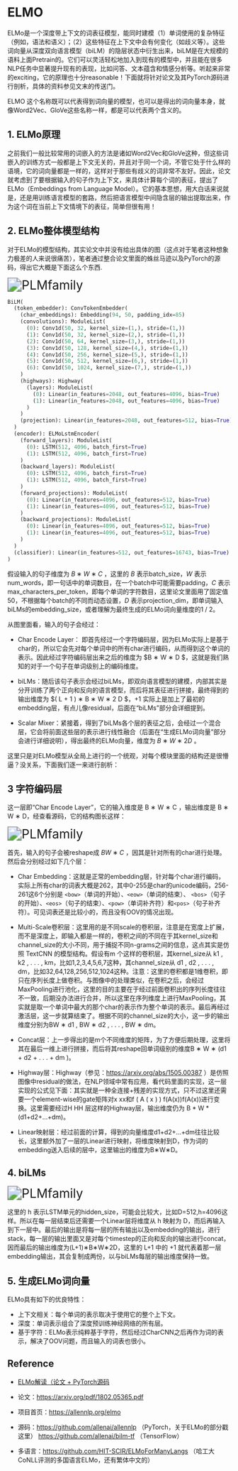 <!--
 * @Author: jianzhnie
 * @Date: 2022-01-17 09:31:54
 * @LastEditTime: 2022-03-04 20:01:01
 * @LastEditors: jianzhnie
 * @Description:
 *
-->
# ELMO

ELMo是一个深度带上下文的词表征模型，能同时建模（1）单词使用的复杂特征（例如，语法和语义）；（2）这些特征在上下文中会有何变化（如歧义等）。这些词向量从深度双向语言模型（biLM）的隐层状态中衍生出来，biLM是在大规模的语料上面Pretrain的。它们可以灵活轻松地加入到现有的模型中，并且能在很多NLP任务中显著提升现有的表现，比如问答、文本蕴含和情感分析等。听起来非常的exciting，它的原理也十分reasonable！下面就将针对论文及其PyTorch源码进行剖析，具体的资料参见文末的传送门。

ELMO 这个名称既可以代表得到词向量的模型，也可以是得出的词向量本身，就像Word2Vec、GloVe这些名称一样，都是可以代表两个含义的。

## 1. ELMo原理
之前我们一般比较常用的词嵌入的方法是诸如Word2Vec和GloVe这种，但这些词嵌入的训练方式一般都是上下文无关的，并且对于同一个词，不管它处于什么样的语境，它的词向量都是一样的，这样对于那些有歧义的词非常不友好。因此，论文就考虑到了要根据输入的句子作为上下文，来具体计算每个词的表征，提出了ELMo（Embeddings from Language Model）。它的基本思想，用大白话来说就是，还是用训练语言模型的套路，然后把语言模型中间隐含层的输出提取出来，作为这个词在当前上下文情境下的表征，简单但很有用！

## 2. ELMo整体模型结构
对于ELMo的模型结构，其实论文中并没有给出具体的图（这点对于笔者这种想象力极差的人来说很痛苦），笔者通过整合论文里面的蛛丝马迹以及PyTorch的源码，得出它大概是下面这么个东西.

<img src="./imgs/elmo.png" alt="PLMfamily" style="zoom:200%;" />

```python
BiLM(
  (token_embedder): ConvTokenEmbedder(
    (char_embeddings): Embedding(94, 50, padding_idx=85)
    (convolutions): ModuleList(
      (0): Conv1d(50, 32, kernel_size=(1,), stride=(1,))
      (1): Conv1d(50, 32, kernel_size=(2,), stride=(1,))
      (2): Conv1d(50, 64, kernel_size=(3,), stride=(1,))
      (3): Conv1d(50, 128, kernel_size=(4,), stride=(1,))
      (4): Conv1d(50, 256, kernel_size=(5,), stride=(1,))
      (5): Conv1d(50, 512, kernel_size=(6,), stride=(1,))
      (6): Conv1d(50, 1024, kernel_size=(7,), stride=(1,))
    )
    (highways): Highway(
      (layers): ModuleList(
        (0): Linear(in_features=2048, out_features=4096, bias=True)
        (1): Linear(in_features=2048, out_features=4096, bias=True)
      )
    )
    (projection): Linear(in_features=2048, out_features=512, bias=True)
  )
  (encoder): ELMoLstmEncoder(
    (forward_layers): ModuleList(
      (0): LSTM(512, 4096, batch_first=True)
      (1): LSTM(512, 4096, batch_first=True)
    )
    (backward_layers): ModuleList(
      (0): LSTM(512, 4096, batch_first=True)
      (1): LSTM(512, 4096, batch_first=True)
    )
    (forward_projections): ModuleList(
      (0): Linear(in_features=4096, out_features=512, bias=True)
      (1): Linear(in_features=4096, out_features=512, bias=True)
    )
    (backward_projections): ModuleList(
      (0): Linear(in_features=4096, out_features=512, bias=True)
      (1): Linear(in_features=4096, out_features=512, bias=True)
    )
  )
  (classifier): Linear(in_features=512, out_features=16743, bias=True)
)
```

假设输入的句子维度为 $B ∗ W ∗ C$ ，这里的 $B$ 表示batch_size，$W$ 表示num_words，即一句话中的单词数目，在一个batch中可能需要padding，$C$ 表示max_characters_per_token，即每个单词的字符数目，这里论文里面用了固定值50，不根据每个batch的不同而动态设置，$D$  表示projection_dim，即单词输入biLMs的embedding_size，或者理解为最终生成的ELMo词向量维度的1 / 2。

从图里面看，输入的句子会经过：

- Char Encode Layer： 即首先经过一个字符编码层，因为ELMo实际上是基于char的，所以它会先对每个单词中的所有char进行编码，从而得到这个单词的表示。因此经过字符编码层出来之后的维度为 $B ∗ W ∗ D $，这就是我们熟知的对于一个句子在单词级别上的编码维度。

- biLMs：随后该句子表示会经过biLMs，即双向语言模型的建模，内部其实是分开训练了两个正向和反向的语言模型，而后将其表征进行拼接，最终得到的输出维度为 $( L + 1 ) ∗ B ∗ W ∗ 2 D $，+1 实际上是加上了最初的embedding层，有点儿像residual，后面在“biLMs”部分会详细提到。

- Scalar Mixer：紧接着，得到了biLMs各个层的表征之后，会经过一个混合层，它会将前面这些层的表示进行线性融合（后面在“生成ELMo词向量”部分会进行详细说明），得出最终的ELMo向量，维度为 $B ∗ W ∗ 2 D$ 。

这里只是对ELMo模型从全局上进行的一个统观，对每个模块里面的结构还是很懵逼？没关系，下面我们逐一来进行剖析：

##  3 字符编码层
这一层即“Char Encode Layer”，它的输入维度是 B ∗ W ∗ C ，输出维度是 B ∗ W ∗ D，经查看源码，它的结构图长这样：

<img src="imgs/elmo_1.png" alt="PLMfamily" style="zoom:200%;" />

首先，输入的句子会被reshape成 $B W ∗ C$ ，因其是针对所有的char进行处理。然后会分别经过如下几个层：

- Char Embedding：这就是正常的embedding层，针对每个char进行编码，实际上所有char的词表大概是262，其中0-255是char的unicode编码，256-261这6个分别是 `<bow>`（单词的开始）、`<eow>`（单词的结束）、 `<bos>`（句子的开始）、`<eos>`（句子的结束）、`<pow>`（单词补齐符）和`<pos>`（句子补齐符）。可见词表还是比较小的，而且没有OOV的情况出现。

- Multi-Scale卷积层：这里用的是不同scale的卷积层，注意是在宽度上扩展，而不是深度上，即输入都是一样的，卷积之间的不同在于其kernel_size和channel_size的大小不同，用于捕捉不同n-grams之间的信息，这点其实是仿照 TextCNN 的模型结构。假设有m 个这样的卷积层，其kernel_size从 k1 , k2 , . . . , km，比如1,2,3,4,5,6,7这种，其channel_size从 d1 , d2 , . . . , dm，比如32,64,128,256,512,1024这种。注意：这里的卷积都是1维卷积，即只在序列长度上做卷积。与图像中的处理类似，在卷积之后，会经过MaxPooling进行池化，这里的目的主要在于经过前面卷积出的序列长度往往不一致，后期没办法进行合并，所以这里在序列维度上进行MaxPooling，其实就是取一个单词中最大的那个char的表示作为整个单词的表示。最后再经过激活层，这一步就算结束了。根据不同的channel_size的大小，这一步的输出维度分别为BW ∗ d1 , BW ∗ d2 , . . . , BW ∗ dm。

- Concat层：上一步得出的是m个不同维度的矩阵，为了方便后期处理，这里将其在最后一维上进行拼接，而后将其reshape回单词级别的维度B ∗ W ∗ (d1 + d2 + . . . + dm )。

- Highway层：Highway（参见：https://arxiv.org/abs/1505.00387 ）是仿照图像中residual的做法，在NLP领域中常有应用，看代码里面的实现，这一层实现的公式见下面：其实就是一种全连接+残差的实现方式，只不过这里还需要一个element-wise的gate矩阵对x xx和f ( A ( x ) ) f(A(x))f(A(x))进行变换。这里需要经过H HH 层这样的Highway层，输出维度仍为 B * W * (d1+d2+...+dm)。

- Linear映射层：经过前面的计算，得到的向量维度d1+d2+...+dm往往比较长，这里额外加了一层的Linear进行映射，将维度映射到D，作为词的embedding送入后续的层中，这里输出的维度为B∗W∗D。

## 4. biLMs

<img src="./imgs/elmo_2.png" alt="PLMfamily" style="zoom:200%;" />


这里的 h 表示LSTM单元的hidden_size，可能会比较大，比如D=512,h=4096这样。所以在每一层结束后还需要一个Linear层将维度从 h 映射为 D，而后再输入到下一层中。最后的输出是将每一层的所有输出以及embedding的输出，进行stack，每一层的输出里面又是对每个timestep的正向和反向的输出进行concat，因而最后的输出维度为(L+1)∗B∗W∗2D，这里的 L+1 中的 +1 就代表着那一层embedding输出，其会复制成两份，以与biLMs每层的输出维度保持一致。


## 5. 生成ELMo词向量



ELMo具有如下的优良特性：

- 上下文相关：每个单词的表示取决于使用它的整个上下文。
- 深度：单词表示组合了深度预训练神经网络的所有层。
- 基于字符：ELMo表示纯粹基于字符，然后经过CharCNN之后再作为词的表示，解决了OOV问题，而且输入的词表也很小。

## Reference
- [ELMo解读（论文 + PyTorch源码](https://blog.csdn.net/Magical_Bubble/article/details/89160032)

- 论文：https://arxiv.org/pdf/1802.05365.pdf
- 项目首页：https://allennlp.org/elmo
- 源码：https://github.com/allenai/allennlp （PyTorch，关于ELMo的部分戳这里）
https://github.com/allenai/bilm-tf （TensorFlow）
- 多语言：https://github.com/HIT-SCIR/ELMoForManyLangs （哈工大CoNLL评测的多国语言ELMo，还有繁体中文的）
